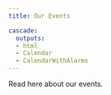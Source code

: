 ```yaml
---
title: Our Events

cascade:
  outputs:
  - html
  - Calendar
  - CalendarWithAlarms
---
```

Read here about our events.
